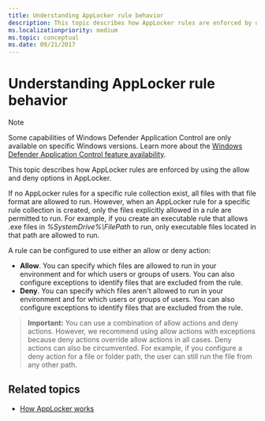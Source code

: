 ```yaml
---
title: Understanding AppLocker rule behavior
description: This topic describes how AppLocker rules are enforced by using the allow and deny options in AppLocker.
ms.localizationpriority: medium
ms.topic: conceptual
ms.date: 09/21/2017
---
```


# Understanding AppLocker rule behavior

>[!NOTE]
>Some capabilities of Windows Defender Application Control are only available on specific Windows versions. Learn more about the [Windows Defender Application Control feature availability](/windows/security/threat-protection/windows-defender-application-control/feature-availability).

This topic describes how AppLocker rules are enforced by using the allow and deny options in AppLocker.

If no AppLocker rules for a specific rule collection exist, all files with that file format are allowed to run. However, when an AppLocker rule for a specific rule collection is created, only the files explicitly allowed in a rule are permitted to run. For example, if you create an executable rule that allows .exe files in *%SystemDrive%\\FilePath* to run, only executable files located in that path are allowed to run.

A rule can be configured to use either an allow or deny action:

-   **Allow**. You can specify which files are allowed to run in your environment and for which users or groups of users. You can also configure exceptions to identify files that are excluded from the rule.
-   **Deny**. You can specify which files aren't allowed to run in your environment and for which users or groups of users. You can also configure exceptions to identify files that are excluded from the rule.

>**Important:**  You can use a combination of allow actions and deny actions. However, we recommend using allow actions with exceptions because deny actions override allow actions in all cases. Deny actions can also be circumvented. For example, if you configure a deny action for a file or folder path, the user can still run the file from any other path.
 
## Related topics

- [How AppLocker works](how-applocker-works-techref.md)
